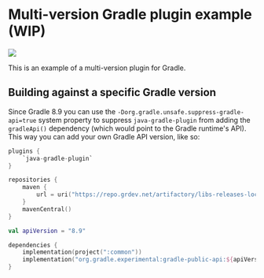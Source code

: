 # Multi-version Gradle plugin example (WIP)

![](https://github.com/lptr/multi-version-test-plugin/actions/workflows/build.yaml/badge.svg)

This is an example of a multi-version plugin for Gradle.

## Building against a specific Gradle version

Since Gradle 8.9 you can use the `-Dorg.gradle.unsafe.suppress-gradle-api=true` system property to suppress `java-gradle-plugin` from adding the `gradleApi()` dependency (which would point to the Gradle runtime's API).
This way you can add your own Gradle API version, like so:

```kotlin
plugins {
    `java-gradle-plugin`
}

repositories {
    maven {
        url = uri("https://repo.grdev.net/artifactory/libs-releases-local")
    }
    mavenCentral()
}

val apiVersion = "8.9"

dependencies {
    implementation(project(":common"))
    implementation("org.gradle.experimental:gradle-public-api:${apiVersion}")
}
```
